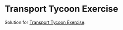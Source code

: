 # Transport Tycoon Exercise

Solution for [Transport Tycoon Exercise](https://github.com/Softwarepark/exercises/blob/master/transport-tycoon.md).
